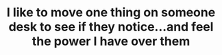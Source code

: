---
layout: post
title: "I like to move one thing on someone desk to see if they notice...and feel the power I have over them"
image: "https://media.giphy.com/media/j4rPM934CLIvC/giphy.gif"
---